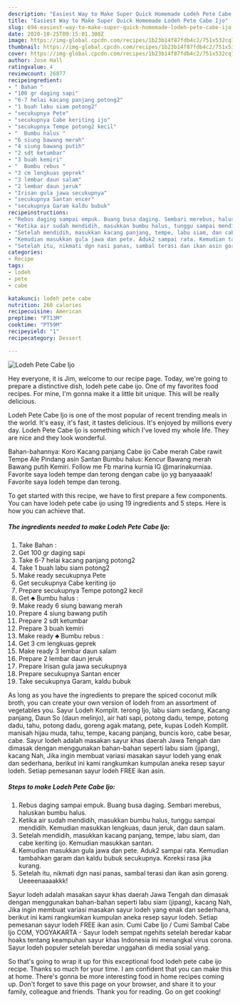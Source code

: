 ```yaml
---
description: "Easiest Way to Make Super Quick Homemade Lodeh Pete Cabe Ijo"
title: "Easiest Way to Make Super Quick Homemade Lodeh Pete Cabe Ijo"
slug: 694-easiest-way-to-make-super-quick-homemade-lodeh-pete-cabe-ijo
date: 2020-10-25T09:15:01.308Z
image: https://img-global.cpcdn.com/recipes/1b23b14f87fdb4c2/751x532cq70/lodeh-pete-cabe-ijo-foto-resep-utama.jpg
thumbnail: https://img-global.cpcdn.com/recipes/1b23b14f87fdb4c2/751x532cq70/lodeh-pete-cabe-ijo-foto-resep-utama.jpg
cover: https://img-global.cpcdn.com/recipes/1b23b14f87fdb4c2/751x532cq70/lodeh-pete-cabe-ijo-foto-resep-utama.jpg
author: Jose Hall
ratingvalue: 4
reviewcount: 26877
recipeingredient:
- " Bahan "
- "100 gr daging sapi"
- "6-7 helai kacang panjang potong2"
- "1 buah labu siam potong2"
- "secukupnya Pete"
- "secukupnya Cabe keriting ijo"
- "secukupnya Tempe potong2 kecil"
- "  Bumbu halus "
- "6 siung bawang merah"
- "4 siung bawang putih"
- "2 sdt ketumbar"
- "3 buah kemiri"
- "  Bumbu rebus "
- "3 cm lengkuas geprek"
- "3 lembar daun salam"
- "2 lembar daun jeruk"
- "Irisan gula jawa secukupnya"
- "secukupnya Santan encer"
- "secukupnya Garam kaldu bubuk"
recipeinstructions:
- "Rebus daging sampai empuk. Buang busa daging. Sembari merebus, haluskan bumbu halus."
- "Ketika air sudah mendidih, masukkan bumbu halus, tunggu sampai mendidih. Kemudian masukkan lengkuas, daun jeruk, dan daun salam."
- "Setelah mendidih, masukkan kacang panjang, tempe, labu siam, dan cabe keriting ijo. Kemudian masukkan santan."
- "Kemudian masukkan gula jawa dan pete. Aduk2 sampai rata. Kemudian tambahkan garam dan kaldu bubuk secukupnya. Koreksi rasa jika kurang."
- "Setelah itu, nikmati dgn nasi panas, sambal terasi dan ikan asin goreng. Ueeeenaaaakkk!"
categories:
- Recipe
tags:
- lodeh
- pete
- cabe

katakunci: lodeh pete cabe 
nutrition: 260 calories
recipecuisine: American
preptime: "PT13M"
cooktime: "PT59M"
recipeyield: "1"
recipecategory: Dessert

---
```



![Lodeh Pete Cabe Ijo](https://img-global.cpcdn.com/recipes/1b23b14f87fdb4c2/751x532cq70/lodeh-pete-cabe-ijo-foto-resep-utama.jpg)

Hey everyone, it is Jim, welcome to our recipe page. Today, we're going to prepare a distinctive dish, lodeh pete cabe ijo. One of my favorites food recipes. For mine, I'm gonna make it a little bit unique. This will be really delicious.

Lodeh Pete Cabe Ijo is one of the most popular of recent trending meals in the world. It's easy, it's fast, it tastes delicious. It's enjoyed by millions every day. Lodeh Pete Cabe Ijo is something which I've loved my whole life. They are nice and they look wonderful.

Bahan-bahannya: Koro Kacang panjang Cabe ijo Cabe merah Cabe rawit Tempe Ale Pindang asin Santan Bumbu halus: Kencur Bawang merah Bawang putih Kemiri. Follow me Fb marina kurnia IG @marinakurniaa. Favorite saya lodeh tempe dan terong dengan cabe ijo yg banyaaaak! Favorite saya lodeh tempe dan terong.


To get started with this recipe, we have to first prepare a few components. You can have lodeh pete cabe ijo using 19 ingredients and 5 steps. Here is how you can achieve that.

<!--inarticleads1-->

##### The ingredients needed to make Lodeh Pete Cabe Ijo:

1. Take  Bahan :
1. Get 100 gr daging sapi
1. Take 6-7 helai kacang panjang potong2
1. Take 1 buah labu siam potong2
1. Make ready secukupnya Pete
1. Get secukupnya Cabe keriting ijo
1. Prepare secukupnya Tempe potong2 kecil
1. Get  ♣ Bumbu halus :
1. Make ready 6 siung bawang merah
1. Prepare 4 siung bawang putih
1. Prepare 2 sdt ketumbar
1. Prepare 3 buah kemiri
1. Make ready  ♣ Bumbu rebus :
1. Get 3 cm lengkuas geprek
1. Make ready 3 lembar daun salam
1. Prepare 2 lembar daun jeruk
1. Prepare Irisan gula jawa secukupnya
1. Prepare secukupnya Santan encer
1. Take secukupnya Garam, kaldu bubuk


As long as you have the ingredients to prepare the spiced coconut milk broth, you can create your own version of lodeh from an assortment of vegetables you. Sayur Lodeh Komplit. terong Ijo, labu siam sedang, Kacang panjang, Daun So (daun melinjo), air hati sapi, potong dadu, tempe, potong dadu, tahu, potong dadu, goreng agak matang, pete, kupas Lodeh Komplit. manisah hijau muda, tahu, tempe, kacang panjang, buncis koro, cabe besar, cabe. Sayur lodeh adalah masakan sayur khas daerah Jawa Tengah dan dimasak dengan menggunakan bahan-bahan seperti labu siam (jipang), kacang Nah, Jika ingin membuat variasi masakan sayur lodeh yang enak dan sederhana, berikut ini kami rangkumkan kumpulan aneka resep sayur lodeh. Setiap pemesanan sayur lodeh FREE ikan asin. 

<!--inarticleads2-->

##### Steps to make Lodeh Pete Cabe Ijo:

1. Rebus daging sampai empuk. Buang busa daging. Sembari merebus, haluskan bumbu halus.
1. Ketika air sudah mendidih, masukkan bumbu halus, tunggu sampai mendidih. Kemudian masukkan lengkuas, daun jeruk, dan daun salam.
1. Setelah mendidih, masukkan kacang panjang, tempe, labu siam, dan cabe keriting ijo. Kemudian masukkan santan.
1. Kemudian masukkan gula jawa dan pete. Aduk2 sampai rata. Kemudian tambahkan garam dan kaldu bubuk secukupnya. Koreksi rasa jika kurang.
1. Setelah itu, nikmati dgn nasi panas, sambal terasi dan ikan asin goreng. Ueeeenaaaakkk!


Sayur lodeh adalah masakan sayur khas daerah Jawa Tengah dan dimasak dengan menggunakan bahan-bahan seperti labu siam (jipang), kacang Nah, Jika ingin membuat variasi masakan sayur lodeh yang enak dan sederhana, berikut ini kami rangkumkan kumpulan aneka resep sayur lodeh. Setiap pemesanan sayur lodeh FREE ikan asin. Cumi Cabe Ijo / Cumi Sambal Cabe Ijo COM, YOGYAKARTA - Sayur lodeh sempat ngehits setelah beredar kabar hoaks tentang keampuhan sayur khas Indonesia ini menangkal virus corona. Sayur lodeh populer setelah beredar unggahan di media sosial yang. 

So that's going to wrap it up for this exceptional food lodeh pete cabe ijo recipe. Thanks so much for your time. I am confident that you can make this at home. There's gonna be more interesting food in home recipes coming up. Don't forget to save this page on your browser, and share it to your family, colleague and friends. Thank you for reading. Go on get cooking!
